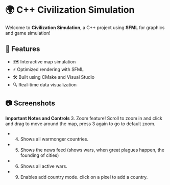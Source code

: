 # 🌍 C++ Civilization Simulation

Welcome to **Civilization Simulation**, a C++ project using **SFML** for graphics and game simulation!

## 🚀 Features

- 🗺️ Interactive map simulation
- ⚡ Optimized rendering with SFML
- 🛠️ Built using CMake and Visual Studio
- 🔍 Real-time data visualization

## 📷 Screenshots

**Important Notes and Controls**
3\. Zoom feature! Scroll to zoom in and click and drag to move around the map, press 3 again to go to default zoom.
- 4. Shows all warmonger countries.
- 5. Shows the news feed (shows wars, when great plagues happen, the founding of cities)
- 6. Shows all active wars.
- 9. Enables add country mode. click on a pixel to add a country.

